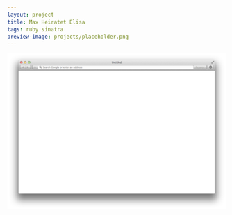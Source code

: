 ```yaml
---
layout: project
title: Max Heiratet Elisa
tags: ruby sinatra
preview-image: projects/placeholder.png
---
```


![Screenshot](/assets/projects/placeholder.png)
